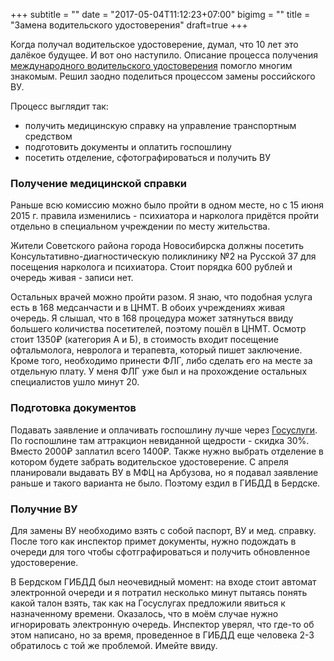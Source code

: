 +++
subtitle = ""
date = "2017-05-04T11:12:23+07:00"
bigimg = ""
title = "Замена водительского удостоверения"
draft=true
+++

Когда получал водительское удостоверение, думал, что 10 лет это далёкое будущее. И вот оно наступило. Описание процесса получения [международного водительского удостоверения](http://theuniversearound.com/post/2013/04/international-driver-license/) помогло многим знакомым. Решил заодно поделиться процессом замены российского ВУ.
<!--more-->
Процесс выглядит так:

- получить медицинскую справку на управление транспортным средством
- подготовить документы и оплатить госпошлину
- посетить отделение, сфотографироваться и получить ВУ

### Получение медицинской справки

Раньше всю комиссию можно было пройти в одном месте, но с 15 июня 2015 г. правила изменились - психиатора и нарколога придётся пройти отдельно в специальном учреждении по месту жительства.

Жители Советского района города Новосибирска должны посетить Консультативно-диагностическую поликлинику №2 на Русской 37 для посещения нарколога и психиатора. Стоит порядка 600 рублей и очередь живая - записи нет.

Остальных врачей можно пройти разом. Я знаю, что подобная услуга есть в 168 медсанчасти и в ЦНМТ. В обоих учреждениях живая очередь. Я слышал, что в 168 процедура может затянуться ввиду большего количиства посетителей, поэтому пошёл в ЦНМТ. Осмотр стоит 1350₽ (категория А и Б), в стоимость входит посещение офтальмолога, невролога и терапевта, который пишет заключение. Кроме того, необходимо принести ФЛГ, либо сделать его на месте за отдельную плату. У меня ФЛГ уже был и на прохождение остальных специалистов ушло минут 20.

### Подготовка документов

Подавать заявление и оплачивать госпошлину лучше через [Госуслуги](https://www.gosuslugi.ru/). По госпошлине там аттракцион невиданной щедрости - скидка 30%. Вместо 2000₽ заплатил всего 1400₽.
Также нужно выбрать отделение в котором будете забрать водительское удостоверение. С апреля планировали выдавать ВУ в МФЦ на Арбузова, но я подавал заявление раньше и такого варианта не было. Поэтому ездил в ГИБДД в Бердске.

### Получние ВУ

Для замены ВУ необходимо взять с собой паспорт, ВУ и мед. справку. После того как инспектор примет документы, нужно подождать в очереди для того чтобы сфотграфироваться и получить обновленное удостоверение.

В Бердском ГИБДД был неочевидный момент: на входе стоит автомат электронной очереди и я потратил несколько минут пытаясь понять какой талон взять, так как на Госуслугах предложили явиться к назначенному времени. Оказалось, что в моём случае нужно игнорировать электронную очередь. Инспектор уверял, что где-то об этом написано, но за время, проведенное в ГИБДД еще человека 2-3 обратилось с той же проблемой. Имейте ввиду.
